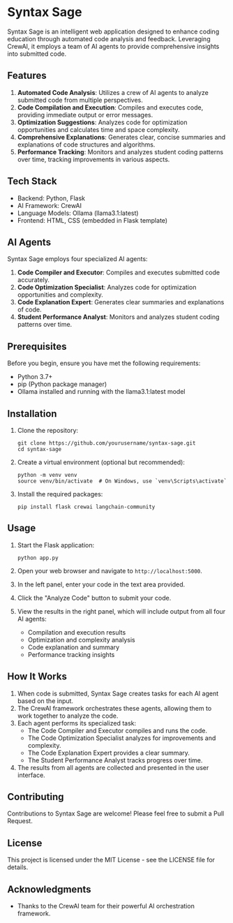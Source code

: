 # Syntax Sage

Syntax Sage is an intelligent web application designed to enhance coding education through automated code analysis and feedback. Leveraging CrewAI, it employs a team of AI agents to provide comprehensive insights into submitted code.

## Features

1. **Automated Code Analysis**: Utilizes a crew of AI agents to analyze submitted code from multiple perspectives.
2. **Code Compilation and Execution**: Compiles and executes code, providing immediate output or error messages.
3. **Optimization Suggestions**: Analyzes code for optimization opportunities and calculates time and space complexity.
4. **Comprehensive Explanations**: Generates clear, concise summaries and explanations of code structures and algorithms.
5. **Performance Tracking**: Monitors and analyzes student coding patterns over time, tracking improvements in various aspects.

## Tech Stack

- Backend: Python, Flask
- AI Framework: CrewAI
- Language Models: Ollama (llama3.1:latest)
- Frontend: HTML, CSS (embedded in Flask template)

## AI Agents

Syntax Sage employs four specialized AI agents:

1. **Code Compiler and Executor**: Compiles and executes submitted code accurately.
2. **Code Optimization Specialist**: Analyzes code for optimization opportunities and complexity.
3. **Code Explanation Expert**: Generates clear summaries and explanations of code.
4. **Student Performance Analyst**: Monitors and analyzes student coding patterns over time.

## Prerequisites

Before you begin, ensure you have met the following requirements:

- Python 3.7+
- pip (Python package manager)
- Ollama installed and running with the llama3.1:latest model

## Installation

1. Clone the repository:
   ```
   git clone https://github.com/yourusername/syntax-sage.git
   cd syntax-sage
   ```

2. Create a virtual environment (optional but recommended):
   ```
   python -m venv venv
   source venv/bin/activate  # On Windows, use `venv\Scripts\activate`
   ```

3. Install the required packages:
   ```
   pip install flask crewai langchain-community
   ```

## Usage

1. Start the Flask application:
   ```
   python app.py
   ```

2. Open your web browser and navigate to `http://localhost:5000`.

3. In the left panel, enter your code in the text area provided.

4. Click the "Analyze Code" button to submit your code.

5. View the results in the right panel, which will include output from all four AI agents:
   - Compilation and execution results
   - Optimization and complexity analysis
   - Code explanation and summary
   - Performance tracking insights

## How It Works

1. When code is submitted, Syntax Sage creates tasks for each AI agent based on the input.
2. The CrewAI framework orchestrates these agents, allowing them to work together to analyze the code.
3. Each agent performs its specialized task:
   - The Code Compiler and Executor compiles and runs the code.
   - The Code Optimization Specialist analyzes for improvements and complexity.
   - The Code Explanation Expert provides a clear summary.
   - The Student Performance Analyst tracks progress over time.
4. The results from all agents are collected and presented in the user interface.

## Contributing

Contributions to Syntax Sage are welcome! Please feel free to submit a Pull Request.

## License

This project is licensed under the MIT License - see the LICENSE file for details.

## Acknowledgments

- Thanks to the CrewAI team for their powerful AI orchestration framework.


